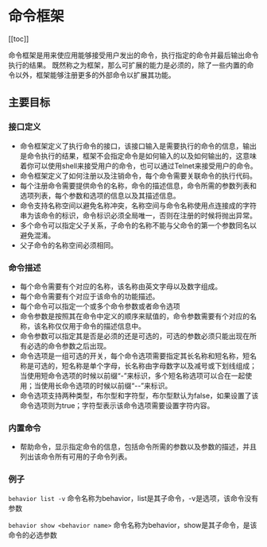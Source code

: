 命令框架
=======

[[toc]]

命令框架是用来使应用能够接受用户发出的命令，执行指定的命令并最后输出命令执行的结果。
既然称之为框架，那么可扩展的能力是必须的，除了一些内置的命令以外，框架能够注册更多的外部命令以扩展其功能。

## 主要目标

### 接口定义

* 命令框架定义了执行命令的接口，该接口输入是需要执行的命令的信息，输出是命令执行的结果，框架不会指定命令是如何输入的以及如何输出的，这意味着你可以使用shell来接受用户的命令，也可以通过Telnet来接受用户的命令。
* 命令框架定义了如何注册以及注销命令，每个命令需要关联命令的执行代码。
* 每个注册命令需要提供命令的名称，命令的描述信息，命令所需的参数列表和选项列表，每个参数和选项的信息以及其描述信息。
* 命令支持名称空间以避免名称冲突，名称空间与命令名称使用点连接成的字符串为该命令的标识，命令标识必须全局唯一，否则在注册的时候将抛出异常。
* 多个命令可以指定父子关系，子命令的名称不能与父命令的第一个参数同名以避免混淆。
* 父子命令的名称空间必须相同。

### 命令描述
* 每个命令需要有个对应的名称，该名称由英文字母以及数字组成。
* 每个命令需要有个对应于该命令的功能描述。
* 每个命令可以指定一个或多个命令参数或者命令选项
* 命令参数是按照其在命令中定义的顺序来赋值的，命令参数需要有个对应的名称，该名称仅仅用于命令的描述信息中。
* 命令参数可以指定其是否是必须的还是可选的，可选的参数必须只能出现在所有必选的命令参数之后出现。
* 命令选项是一组可选的开关，每个命令选项需要指定其长名称和短名称，短名称是可选的，短名称是单个字母，长名称由字母数字以及减号或下划线组成；当使用短命令选项的时候以前缀“-”来标识，多个短名称选项可以合在一起使用；当使用长命令选项的时候以前缀“--”来标识。
* 命令选项支持两种类型，布尔型和字符型，布尔型默认为false，如果设置了该命令选项则为true；字符型表示该命令选项需要设置字符内容。

### 内置命令
* 帮助命令，显示指定命令的信息，包括命令所需的参数以及参数的描述，并且列出该命令所有可用的子命令列表。

### 例子
`behavior list -v`
命令名称为behavior，list是其子命令，-v是选项，该命令没有参数

`behavior show <behavior name>`
命令名称为behavior，show是其子命令，<behavior name>是该命令的必选参数
